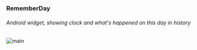 ### RememberDay

###### Android widget, showing clock and what's happened on this day in history
![main][Mainpng]


[Mainpng]: https://cloud.githubusercontent.com/assets/8672252/12783859/d7ab5d74-ca94-11e5-8841-899894d1326f.png
